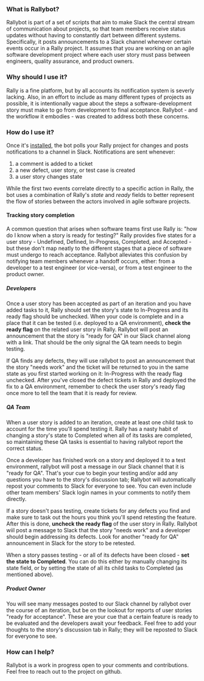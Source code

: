 ### What is Rallybot?

Rallybot is part of a set of scripts that aim to make Slack the central stream of communication about projects, so that team members receive status updates without having to constantly dart between different systems. Specifically, it posts announcements to a Slack channel whenever certain events occur in a Rally project. It assumes that you are working on an agile software development project where each user story must pass between engineers, quality assurance, and product owners.

### Why should I use it?

Rally is a fine platform, but by all accounts its notification system is severly lacking. Also, in an effort to include as many different types of projects as possible, it is intentionally vague about the steps a software-development story must make to go from development to final acceptance. Rallybot - and the workflow it embodies - was created to address both these concerns.

### How do I use it?

Once it's [installed](https://github.com/jpklein/slack-integration#installation), the bot polls your Rally project for changes and posts notifications to a channel in Slack. Notifications are sent whenever:

1. a comment is added to a ticket
2. a new defect, user story, or test case is created
3. a user story changes state
 
While the first two events correlate directly to a specific action in Rally, the bot uses a combination of Rally's _state_ and _ready_ fields to better represent the flow of stories between the actors involved in agile software projects.

#### Tracking story completion

A common question that arises when software teams first use Rally is: "how do I know when a story is ready for testing?" Rally provides five states for a user story - Undefined, Defined, In-Progress, Completed, and Accepted - but these don't map neatly to the different stages that a piece of software must undergo to reach acceptance. Rallybot alleviates this confusion by notifying team members whenever a handoff occurs, either: from a developer to a test engineer (or vice-versa), or from a test engineer to the product owner.

##### Developers

Once a user story has been accepted as part of an iteration and you have added tasks to it, Rally should set the story's state to In-Progress and its ready flag should be unchecked. When your code is complete and in a place that it can be tested (i.e. deployed to a QA environment), **check the ready flag** on the related user story in Rally.  Rallybot will post an announcement that the story is "ready for QA" in our Slack channel along with a link. That should be the only signal the QA team needs to begin testing. 

If QA finds any defects, they will use rallybot to post an announcement that the story "needs work" and the ticket will be returned to you in the same state as you first started working on it: In-Progress with the ready flag unchecked. After you've closed the defect tickets in Rally and deployed the fix to a QA environment, remember to check the user story's ready flag once more to tell the team that it is ready for review.

##### QA Team

When a user story is added to an iteration, create at least one child task to account for the time you'll spend testing it. Rally has a nasty habit of changing a story's state to Completed when all of its tasks are completed, so maintaining these QA tasks is essential to having rallybot report the correct status.

Once a developer has finished work on a story and deployed it to a test environment, rallybot will post a message in our Slack channel that it is "ready for QA". That's your cue to begin your testing and/or add any questions you have to the story's discussion tab; Rallybot will automatically repost your comments to Slack for everyone to see. You can even include other team members' Slack login names in your comments to notify them directly.

If a story doesn't pass testing, create tickets for any defects you find and make sure to task out the hours you think you'll spend retesting the feature. After this is done, **uncheck the ready flag** of the user story in Rally. Rallybot wiil post a message to Slack that the story "needs work" and a developer should begin addressing its defects. Look for another "ready for QA" announcement in Slack for the story to be retested.

When a story passes testing - or all of its defects have been closed - **set the state to Completed**. You can do this either by manually changing its state field, or by setting the state of all its child tasks to Completed (as mentioned above).

##### Product Owner

You will see many messages posted to our Slack channel by rallybot over the course of an iteration, but be on the lookout for reports of user stories "ready for acceptance".  These are your cue that a certain feature is ready to be evaluated and the developers await your feedback. Feel free to add your thoughts to the story's discussion tab in Rally; they will be reposted to Slack for everyone to see.

### How can I help?

Rallybot is a work in progress open to your comments and contributions. Feel free to reach out to the project on github.
